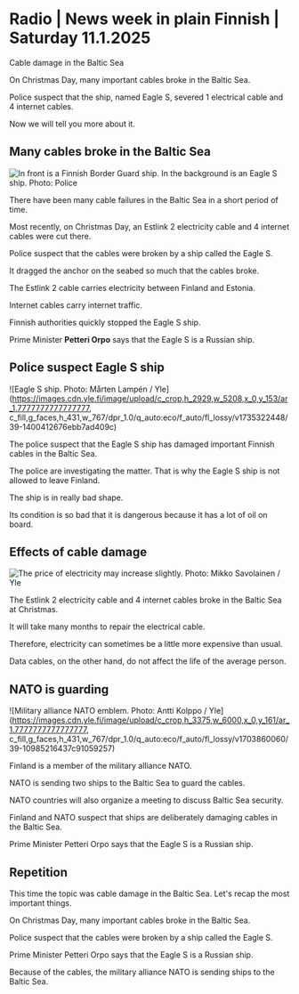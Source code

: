 # Radio \| News week in plain Finnish \| Saturday 11.1.2025

Cable damage in the Baltic Sea

On Christmas Day, many important cables broke in the Baltic Sea.

Police suspect that the ship, named Eagle S, severed 1 electrical cable and 4 internet cables.

Now we will tell you more about it.

## Many cables broke in the Baltic Sea

![In front is a Finnish Border Guard ship. In the background is an Eagle S ship. Photo: Police](https://images.cdn.yle.fi/image/upload/c_crop,h_2250,w_4000,x_0,y_525/ar_1.777777777777777,c_fill,g_faces,h_431,w_767/dpr_1.0/q_auto:eco/f_auto/fl_lossy/v1735310196/39-1400359676ea63a7c4ac)

There have been many cable failures in the Baltic Sea in a short period of time.

Most recently, on Christmas Day, an Estlink 2 electricity cable and 4 internet cables were cut there.

Police suspect that the cables were broken by a ship called the Eagle S.

It dragged the anchor on the seabed so much that the cables broke.

The Estlink 2 cable carries electricity between Finland and Estonia.

Internet cables carry internet traffic.

Finnish authorities quickly stopped the Eagle S ship.

Prime Minister **Petteri Orpo** says that the Eagle S is a Russian ship.

## Police suspect Eagle S ship

![Eagle S ship. Photo: Mårten Lampén / Yle](https://images.cdn.yle.fi/image/upload/c_crop,h_2929,w_5208,x_0,y_153/ar_1.7777777777777777, c_fill,g_faces,h_431,w_767/dpr_1.0/q_auto:eco/f_auto/fl_lossy/v1735322448/39-1400412676ebb7ad409c)

The police suspect that the Eagle S ship has damaged important Finnish cables in the Baltic Sea.

The police are investigating the matter. That is why the Eagle S ship is not allowed to leave Finland.

The ship is in really bad shape.

Its condition is so bad that it is dangerous because it has a lot of oil on board.

## Effects of cable damage

![The price of electricity may increase slightly. Photo: Mikko Savolainen / Yle](https://images.cdn.yle.fi/image/upload/c_crop,h_3375,w_6000,x_0,y_0/ar_1.777777777777777,c_fill,g_faces,h_431,w_767/dpr_1.0/q_auto:eco/f_auto/fl_lossy/v1733323374/39-13906436750666fbb2cc)

The Estlink 2 electricity cable and 4 internet cables broke in the Baltic Sea at Christmas.

It will take many months to repair the electrical cable.

Therefore, electricity can sometimes be a little more expensive than usual.

Data cables, on the other hand, do not affect the life of the average person.

## NATO is guarding

![Military alliance NATO emblem. Photo: Antti Kolppo / Yle](https://images.cdn.yle.fi/image/upload/c_crop,h_3375,w_6000,x_0,y_161/ar_1.7777777777777777, c_fill,g_faces,h_431,w_767/dpr_1.0/q_auto:eco/f_auto/fl_lossy/v1703860060/39-10985216437c91059257)

Finland is a member of the military alliance NATO.

NATO is sending two ships to the Baltic Sea to guard the cables.

NATO countries will also organize a meeting to discuss Baltic Sea security.

Finland and NATO suspect that ships are deliberately damaging cables in the Baltic Sea.

Prime Minister Petteri Orpo says that the Eagle S is a Russian ship.

## Repetition

This time the topic was cable damage in the Baltic Sea. Let's recap the most important things.

On Christmas Day, many important cables broke in the Baltic Sea.

Police suspect that the cables were broken by a ship called the Eagle S.

Prime Minister Petteri Orpo says that the Eagle S is a Russian ship.

Because of the cables, the military alliance NATO is sending ships to the Baltic Sea.

